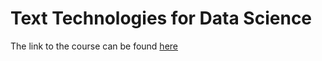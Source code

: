 # Text Technologies for Data Science

The link to the course can be found [here](https://www.inf.ed.ac.uk/teaching/courses/tts/)

